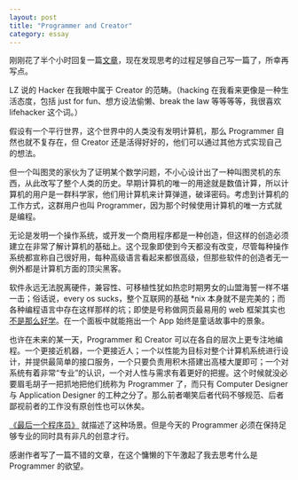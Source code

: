 ```yaml
---
layout: post
title: "Programmer and Creator"
category: essay
---
```


刚刚花了半个小时回复一篇[文章](http://www.douban.com/note/234831096/)，现在发现思考的过程足够自己写一篇了，所幸再写点。


LZ 说的 Hacker 在我眼中属于 Creator 的范畴。（hacking 在我看来更像是一种生活态度，包括 just for fun、想方设法偷懒、break the law 等等等等，我很喜欢 lifehacker 这个词。）


假设有一个平行世界，这个世界中的人类没有发明计算机，那么 Programmer 自然也就不复存在，但 Creator 还是活得好好的，他们可以通过其他方式实现自己的想法。


但一个叫图灵的家伙为了证明某个数学问题，不小心设计出了一种叫图灵机的东西，从此改写了整个人类的历史。早期计算机的唯一的用途就是数值计算，所以计算机的用户是一群科学家，他们用计算机来计算弹道，破译密码。考虑到计算机的工作方式，这群用户也叫 Programmer，因为那个时候使用计算机的唯一方式就是编程。


无论是发明一个操作系统，或开发一个商用程序都是一种创造，但这样的创造必须建立在非常了解计算机的基础上。这个现象即使到今天都没有改变，尽管每种操作系统都宣称自己很好用，每种高级语言看起来都很高级，但那些软件的创造者无一例外都是计算机方面的顶尖黑客。


软件永远无法脱离硬件，兼容性、可移植性犹如热恋时期男女的山盟海誓一样不堪一击；俗话说，every os sucks，整个互联网的基础 \*nix 本身就不是完美的；而各种编程语言中存在这样那样的坑；即使是号称做网页最易用的 web 框架其实也[不是那么好学](http://blog.dygvirus.info/?p=117)。在一个面板中就能拖出一个 App 始终是童话故事中的景象。


也许在未来的某一天，Programmer 和 Creator 可以在各自的层次上更专注地编程。一个更接近机器，一个更接近人；一个以性能为目标对整个计算机系统进行设计，并提供最简单的接口服务，一个只要负责用积木搭建出高楼大厦即可；一个对系统有着非常“专业”的认识，一个对人性与需求有着更好的把握。这个时候就没必要眉毛胡子一把抓地把他们统称为 Programmer 了，而只有 Computer Designer 与 Application Designer 的工种之分了。那么前者嘲笑后者代码不够规范、后者鄙视前者的工作没有原创性也可以休矣。


[《最后一个程序员》](http://www.thisisgoingtobebig.com/blog/2012/8/13/the-last-coder.html) 就描述了这种场景。但是今天的 Programmer 必须在保持足够专业的同时具有非凡的创意才行。


感谢作者写了一篇不错的文章，在这个慵懒的下午激起了我去思考什么是 Programmer 的欲望。
